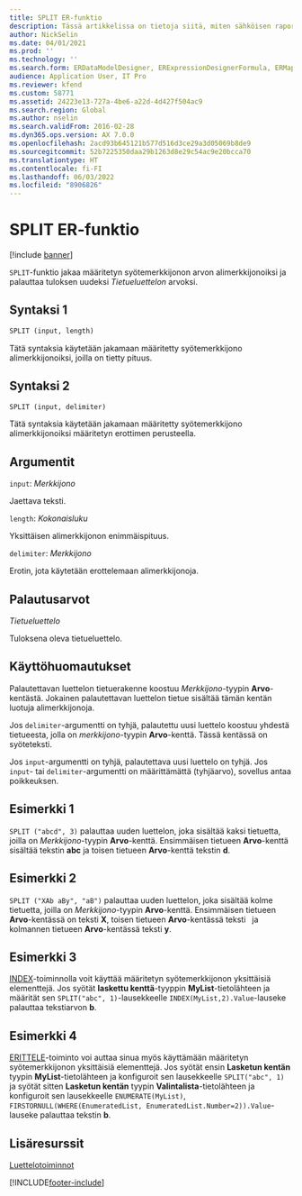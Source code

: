 ```yaml
---
title: SPLIT ER-funktio
description: Tässä artikkelissa on tietoja siitä, miten sähköisen raportoinnin (ER) SPLIT-funktiota käytetään.
author: NickSelin
ms.date: 04/01/2021
ms.prod: ''
ms.technology: ''
ms.search.form: ERDataModelDesigner, ERExpressionDesignerFormula, ERMappedFormatDesigner, ERModelMappingDesigner
audience: Application User, IT Pro
ms.reviewer: kfend
ms.custom: 58771
ms.assetid: 24223e13-727a-4be6-a22d-4d427f504ac9
ms.search.region: Global
ms.author: nselin
ms.search.validFrom: 2016-02-28
ms.dyn365.ops.version: AX 7.0.0
ms.openlocfilehash: 2acd93b645121b577d516d3ce29a3d05069b8de9
ms.sourcegitcommit: 52b7225350daa29b1263d8e29c54ac9e20bcca70
ms.translationtype: HT
ms.contentlocale: fi-FI
ms.lasthandoff: 06/03/2022
ms.locfileid: "8906826"
---
```

# <a name="split-er-function"></a>SPLIT ER-funktio

[!include [banner](../includes/banner.md)]

`SPLIT`-funktio jakaa määritetyn syötemerkkijonon arvon alimerkkijonoiksi ja palauttaa tuloksen uudeksi *Tietueluettelon* arvoksi.

## <a name="syntax-1"></a>Syntaksi 1

```vb
SPLIT (input, length)
```

Tätä syntaksia käytetään jakamaan määritetty syötemerkkijono alimerkkijonoiksi, joilla on tietty pituus.

## <a name="syntax-2"></a>Syntaksi 2

```vb
SPLIT (input, delimiter)
```

Tätä syntaksia käytetään jakamaan määritetty syötemerkkijono alimerkkijonoiksi määritetyn erottimen perusteella.

## <a name="arguments"></a>Argumentit

`input`: *Merkkijono*

Jaettava teksti.

`length`: *Kokonaisluku*

Yksittäisen alimerkkijonon enimmäispituus.

`delimiter`: *Merkkijono*

Erotin, jota käytetään erottelemaan alimerkkijonoja.

## <a name="return-values"></a>Palautusarvot

*Tietueluettelo*

Tuloksena oleva tietueluettelo.

## <a name="usage-notes"></a>Käyttöhuomautukset

Palautettavan luettelon tietuerakenne koostuu *Merkkijono*-tyypin **Arvo**-kentästä. Jokainen palautettavan luettelon tietue sisältää tämän kentän luotuja alimerkkijonoja.

Jos `delimiter`-argumentti on tyhjä, palautettu uusi luettelo koostuu yhdestä tietueesta, jolla on *merkkijono*-tyypin **Arvo**-kenttä. Tässä kentässä on syöteteksti.

Jos `input`-argumentti on tyhjä, palautettava uusi luettelo on tyhjä. Jos `input`- tai `delimiter`-argumentti on määrittämättä (tyhjäarvo), sovellus antaa poikkeuksen.

## <a name="example-1"></a>Esimerkki 1

`SPLIT ("abcd", 3)` palauttaa uuden luettelon, joka sisältää kaksi tietuetta, joilla on *Merkkijono*-tyypin **Arvo**-kenttä. Ensimmäisen tietueen **Arvo**-kenttä sisältää tekstin **abc** ja toisen tietueen **Arvo**-kenttä tekstin **d**.

## <a name="example-2"></a>Esimerkki 2

`SPLIT ("XAb aBy", "aB")` palauttaa uuden luettelon, joka sisältää kolme tietuetta, joilla on *Merkkijono*-tyypin **Arvo**-kenttä. Ensimmäisen tietueen **Arvo**-kentässä on teksti **X**, toisen tietueen **Arvo**-kentässä teksti **&nbsp;** ja kolmannen tietueen **Arvo**-kentässä teksti **y**. 

## <a name="example-3"></a>Esimerkki 3

[INDEX](er-functions-list-index.md)-toiminnolla voit käyttää määritetyn syötemerkkijonon yksittäisiä elementtejä. Jos syötät **laskettu kenttä**-tyyppin **MyList**-tietolähteen ja määrität sen `SPLIT("abc", 1)`-lausekkeelle `INDEX(MyList,2).Value`-lauseke palauttaa tekstiarvon **b**.

## <a name="example-4"></a>Esimerkki 4

[ERITTELE](er-functions-list-enumerate.md)-toiminto voi auttaa sinua myös käyttämään määritetyn syötemerkkijonon yksittäisiä elementtejä. Jos syötät ensin **Lasketun kentän** tyypin **MyList**-tietolähteen ja konfiguroit sen lausekkeelle `SPLIT("abc", 1)` ja syötät sitten **Lasketun kentän** tyypin **Valintalista**-tietolähteen ja konfiguroit sen lausekkeelle `ENUMERATE(MyList)`, `FIRSTORNULL(WHERE(EnumeratedList, EnumeratedList.Number=2)).Value`-lauseke palauttaa tekstin **b**.

## <a name="additional-resources"></a>Lisäresurssit

[Luettelotoiminnot](er-functions-category-list.md)


[!INCLUDE[footer-include](../../../includes/footer-banner.md)]
